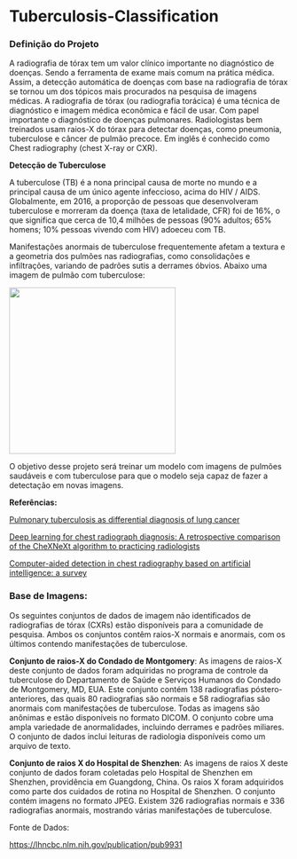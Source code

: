 # Tuberculosis-Classification

### Definição do Projeto

A radiografia de tórax tem um valor clínico importante no diagnóstico de doenças. Sendo a ferramenta de exame mais comum na prática médica. Assim, a detecção automática de doenças com base na radiografia de tórax se tornou um dos tópicos mais procurados na pesquisa de imagens médicas. A radiografia de tórax (ou radiografia torácica) é uma técnica de diagnóstico e imagem médica econômica e fácil de usar. Com papel importante o diagnóstico de doenças pulmonares. Radiologistas bem treinados usam raios-X do tórax para detectar doenças, como pneumonia, tuberculose e câncer de pulmão precoce. Em inglês é conhecido como Chest radiography (chest X-ray or CXR).

**Detecção de Tuberculose**

A tuberculose (TB) é a nona principal causa de morte no mundo e a principal causa de um único agente infeccioso, acima do HIV / AIDS. Globalmente, em 2016, a proporção de pessoas que desenvolveram tuberculose e morreram da doença (taxa de letalidade, CFR) foi de 16%, o que significa que cerca de 10,4 milhões de pessoas (90% adultos; 65% homens; 10% pessoas vivendo com HIV) adoeceu com TB.

Manifestações anormais de tuberculose frequentemente afetam a textura e a geometria dos pulmões nas radiografias, como consolidações e infiltrações, variando de padrões sutis a derrames óbvios. Abaixo uma imagem de pulmão com tuberculose:

<div>
<img src="https://user-images.githubusercontent.com/54995990/155441473-7e921109-44fd-47d8-8a83-669fb1a3f75d.png" width="300px" />
</div>

O objetivo desse projeto será treinar um modelo com imagens de pulmões saudáveis e com tuberculose para que o modelo seja capaz de fazer a detectação em novas imagens.

**Referências:**

<a href="https://www.ncbi.nlm.nih.gov/pmc/articles/PMC3876596/">Pulmonary tuberculosis as differential diagnosis of lung cancer</a>

<a href="https://journals.plos.org/plosmedicine/article?id=10.1371/journal.pmed.1002686">Deep learning for chest radiograph diagnosis: A retrospective comparison of the CheXNeXt algorithm to practicing radiologists</a>

<a href="https://biomedical-engineering-online.biomedcentral.com/articles/10.1186/s12938-018-0544-y">Computer-aided detection in chest radiography based on artificial intelligence: a survey</a>

### Base de Imagens:

Os seguintes conjuntos de dados de imagem não identificados de radiografias de tórax (CXRs) estão disponíveis para a comunidade de pesquisa. Ambos os conjuntos contêm raios-X normais e anormais, com os últimos contendo manifestações de tuberculose.

**Conjunto de raios-X do Condado de Montgomery**: As imagens de raios-X deste conjunto de dados foram adquiridas no programa de controle da tuberculose do Departamento de Saúde e Serviços Humanos do Condado de Montgomery, MD, EUA. Este conjunto contém 138 radiografias póstero-anteriores, das quais 80 radiografias são normais e 58 radiografias são anormais com manifestações de tuberculose. Todas as imagens são anônimas e estão disponíveis no formato DICOM. O conjunto cobre uma ampla variedade de anormalidades, incluindo derrames e padrões miliares. O conjunto de dados inclui leituras de radiologia disponíveis como um arquivo de texto.

**Conjunto de raios X do Hospital de Shenzhen**: As imagens de raios X deste conjunto de dados foram coletadas pelo Hospital de Shenzhen em Shenzhen, providência em Guangdong, China. Os raios X foram adquiridos como parte dos cuidados de rotina no Hospital de Shenzhen. O conjunto contém imagens no formato JPEG. Existem 326 radiografias normais e 336 radiografias anormais, mostrando várias manifestações de tuberculose. 

Fonte de Dados:

https://lhncbc.nlm.nih.gov/publication/pub9931
